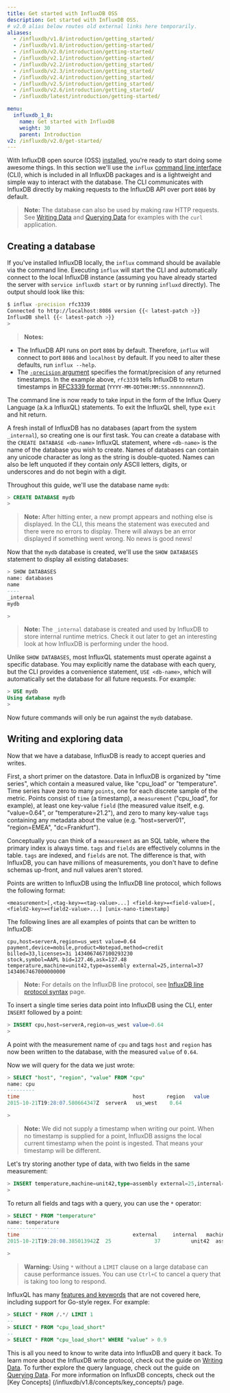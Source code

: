 ```yaml
---
title: Get started with InfluxDB OSS
description: Get started with InfluxDB OSS.
# v2.0 alias below routes old external links here temporarily.
aliases:
  - /influxdb/v1.8/introduction/getting_started/
  - /influxdb/v1.8/introduction/getting-started/
  - /influxdb/v2.0/introduction/getting-started/
  - /influxdb/v2.1/introduction/getting-started/
  - /influxdb/v2.2/introduction/getting_started/
  - /influxdb/v2.3/introduction/getting_started/
  - /influxdb/v2.4/introduction/getting_started/
  - /influxdb/v2.5/introduction/getting_started/
  - /influxdb/v2.6/introduction/getting_started/
  - /influxdb/latest/introduction/getting-started/

menu:
  influxdb_1_8:
    name: Get started with InfluxDB
    weight: 30
    parent: Introduction
v2: /influxdb/v2.0/get-started/
---
```


With InfluxDB open source (OSS) [installed](/influxdb/v1.8/introduction/installation), you're ready to start doing some awesome things.
In this section we'll use the `influx` [command line interface](/influxdb/v1.8/tools/shell/) (CLI), which is included in all
InfluxDB packages and is a lightweight and simple way to interact with the database.
The CLI communicates with InfluxDB directly by making requests to the InfluxDB API over port `8086` by default.

> **Note:** The database can also be used by making raw HTTP requests.
See [Writing Data](/influxdb/v1.8/guides/writing_data/) and [Querying Data](/influxdb/v1.8/guides/querying_data/)
for examples with the `curl` application.

## Creating a database

If you've installed InfluxDB locally, the `influx` command should be available via the command line.
Executing `influx` will start the CLI and automatically connect to the local InfluxDB instance
(assuming you have already started the server with `service influxdb start` or by running `influxd` directly).
The output should look like this:

```bash
$ influx -precision rfc3339
Connected to http://localhost:8086 version {{< latest-patch >}}
InfluxDB shell {{< latest-patch >}}
>
```

> **Notes:**
>
* The InfluxDB API runs on port `8086` by default.
Therefore, `influx` will connect to port `8086` and `localhost` by default.
If you need to alter these defaults, run `influx --help`.
* The [`-precision` argument](/influxdb/v1.8/tools/shell/#influx-arguments) specifies the format/precision of any returned timestamps.
In the example above, `rfc3339` tells InfluxDB to return timestamps in [RFC3339 format](https://www.ietf.org/rfc/rfc3339.txt) (`YYYY-MM-DDTHH:MM:SS.nnnnnnnnnZ`).

The command line is now ready to take input in the form of the Influx Query Language (a.k.a InfluxQL) statements.
To exit the InfluxQL shell, type `exit` and hit return.

A fresh install of InfluxDB has no databases (apart from the system `_internal`),
so creating one is our first task.
You can create a database with the `CREATE DATABASE <db-name>` InfluxQL statement,
where `<db-name>` is the name of the database you wish to create.
Names of databases can contain any unicode character as long as the string is double-quoted.
Names can also be left unquoted if they contain _only_ ASCII letters,
digits, or underscores and do not begin with a digit.

Throughout this guide, we'll use the database name `mydb`:

```sql
> CREATE DATABASE mydb
>
```

> **Note:** After hitting enter, a new prompt appears and nothing else is displayed.
In the CLI, this means the statement was executed and there were no errors to display.
There will always be an error displayed if something went wrong.
No news is good news!

Now that the `mydb` database is created, we'll use the `SHOW DATABASES` statement
to display all existing databases:

```sql
> SHOW DATABASES
name: databases
name
----
_internal
mydb

>
```

> **Note:** The `_internal` database is created and used by InfluxDB to store internal runtime metrics.
Check it out later to get an interesting look at how InfluxDB is performing under the hood.

Unlike `SHOW DATABASES`, most InfluxQL statements must operate against a specific database.
You may explicitly name the database with each query,
but the CLI provides a convenience statement, `USE <db-name>`,
which will automatically set the database for all future requests. For example:

```sql
> USE mydb
Using database mydb
>
```

Now future commands will only be run against the `mydb` database.

## Writing and exploring data

Now that we have a database, InfluxDB is ready to accept queries and writes.

First, a short primer on the datastore.
Data in InfluxDB is organized by "time series",
which contain a measured value, like "cpu_load" or "temperature".
Time series have zero to many `points`, one for each discrete sample of the metric.
Points consist of `time` (a timestamp), a `measurement` ("cpu_load", for example),
at least one key-value `field` (the measured value itself, e.g.
"value=0.64", or "temperature=21.2"), and zero to many key-value `tags` containing any metadata about the value (e.g.
"host=server01", "region=EMEA", "dc=Frankfurt").

Conceptually you can think of a `measurement` as an SQL table,
where the primary index is always time.
`tags` and `fields` are effectively columns in the table.
`tags` are indexed, and `fields` are not.
The difference is that, with InfluxDB, you can have millions of measurements,
you don't have to define schemas up-front, and null values aren't stored.

Points are written to InfluxDB using the InfluxDB line protocol, which follows the following format:

```
<measurement>[,<tag-key>=<tag-value>...] <field-key>=<field-value>[,<field2-key>=<field2-value>...] [unix-nano-timestamp]
```

The following lines are all examples of points that can be written to InfluxDB:

```
cpu,host=serverA,region=us_west value=0.64
payment,device=mobile,product=Notepad,method=credit billed=33,licenses=3i 1434067467100293230
stock,symbol=AAPL bid=127.46,ask=127.48
temperature,machine=unit42,type=assembly external=25,internal=37 1434067467000000000
```

> **Note:** For details on the InfluxDB line protocol, see [InfluxDB line protocol syntax](/influxdb/v1.8/write_protocols/line_protocol_reference/#line-protocol-syntax) page.

To insert a single time series data point into InfluxDB using the CLI, enter `INSERT` followed by a point:

```sql
> INSERT cpu,host=serverA,region=us_west value=0.64
>
```

A point with the measurement name of `cpu` and tags `host` and `region` has now been written to the database, with the measured `value` of `0.64`.

Now we will query for the data we just wrote:

```sql
> SELECT "host", "region", "value" FROM "cpu"
name: cpu
---------
time		    	                     host     	region   value
2015-10-21T19:28:07.580664347Z  serverA	  us_west	 0.64

>
```

> **Note:** We did not supply a timestamp when writing our point.
When no timestamp is supplied for a point, InfluxDB assigns the local current timestamp when the point is ingested.
That means your timestamp will be different.

Let's try storing another type of data, with two fields in the same measurement:

```sql
> INSERT temperature,machine=unit42,type=assembly external=25,internal=37
>
```

To return all fields and tags with a query, you can use the `*` operator:

```sql
> SELECT * FROM "temperature"
name: temperature
-----------------
time		                        	 external	  internal	 machine	type
2015-10-21T19:28:08.385013942Z  25	        	37     		unit42  assembly

>
```

> **Warning:** Using `*` without a `LIMIT` clause on a large database can cause performance issues.
You can use `Ctrl+C` to cancel a query that is taking too long to respond.

InfluxQL has many [features and keywords](/influxdb/v1.8/query_language/spec/) that are not covered here,
including support for Go-style regex. For example:

```sql
> SELECT * FROM /.*/ LIMIT 1
--
> SELECT * FROM "cpu_load_short"
--
> SELECT * FROM "cpu_load_short" WHERE "value" > 0.9
```

This is all you need to know to write data into InfluxDB and query it back.
To learn more about the InfluxDB write protocol,
check out the guide on [Writing Data](/influxdb/v1.8/guides/writing_data/).
To further explore the query language,
check out the guide on [Querying Data](/influxdb/v1.8/guides/querying_data/).
For more information on InfluxDB concepts, check out the [Key Concepts]
(/influxdb/v1.8/concepts/key_concepts/) page.
